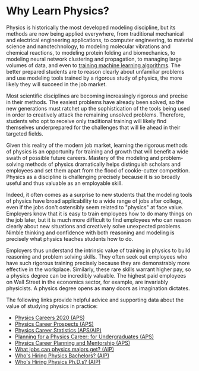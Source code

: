# Why Learn Physics?

Physics is historically the most developed modeling discipline, but its methods are now being applied everywhere, from traditional mechanical and electrical engineering applications, to computer engineering, to material science and nanotechnology, to modeling molecular vibrations and chemical reactions, to modeling protein folding and biomechanics, to modeling neural network clustering and propagation, to managing large volumes of data, and even to [training machine learning algorithms](https://journals.aps.org/rmp/abstract/10.1103/RevModPhys.91.045002). The better prepared students are to reason clearly about unfamiliar problems and use modeling tools trained by a rigorous study of physics, the more likely they will succeed in the job market.

Most scientific disciplines are becoming increasingly rigorous and precise in their methods. The easiest problems have already been solved, so the new generations must ratchet up the sophistication of the tools being used in order to creatively attack the remaining unsolved problems. Therefore, students who opt to receive only traditional training will likely find themselves underprepared for the challenges that will lie ahead in their targeted fields.  

Given this reality of the modern job market, learning the rigorous methods of physics is an opportunity for training and growth that will benefit a wide swath of possible future careers. Mastery of the modeling and problem-solving methods of physics dramatically helps distinguish scholars and employees and set them apart from the flood of cookie-cutter competition. Physics as a discipline is challenging precisely because it is so broadly useful and thus valuable as an employable skill.

Indeed, it often comes as a surprise to new students that the modeling tools of physics have broad applicability to a wide range of jobs after college, even if the jobs don't ostensibly seem related to "physics" at face value. Employers know that it is easy to train employees how to do many things on the job later, but it is much more difficult to find employees who can reason clearly about new situations and creatively solve unexpected problems. Nimble thinking and confidence with both reasoning and modeling is precisely what physics teaches students how to do.

Employers thus understand the intrinsic value of training in physics to build reasoning and problem solving skills. They often seek out employees who have such rigorous training precisely because they are demonstrably more effective in the workplace. Similarly, these rare skills warrant higher pay, so a physics degree can be incredibly valuable. The highest paid employees on Wall Street in the economics sector, for example, are invariably physicists. A physics degree opens as many doors as imagination dictates.

The following links provide helpful advice and supporting data about the value of studying physics in practice:

- [Physics Careers 2020 (APS)](https://reader.exacteditions.com/issues/87678/spread/1)
- [Physics Career Prospects (APS)](https://www.aps.org/careers/physicists/prospects.cfm)
- [Physics Career Statistics (APS/AIP)](https://www.aps.org/careers/statistics/index.cfm)
- [Planning for a Physics Career: for Undergraduates (APS)](https://www.aps.org/careers/physicists/undergraduate.cfm)
- [Physics Career Planning and Mentorship (APS)](https://www.aps.org/careers/guidebook/index.cfm)
- [What jobs can physics majors get? (AIP)](https://www.aip.org/statistics/common-job-titles-physics-bachelors)
- [Who's Hiring Physics Bachelors? (AIP)](https://www.aip.org/statistics/whos-hiring-physics-bachelors)
- [Who's Hiring Physics Ph.D.s? (AIP)](https://www.aip.org/statistics/whos-hiring-physics-phds)
